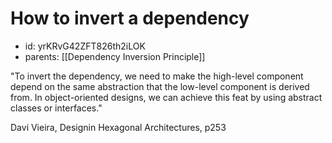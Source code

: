 # How to invert a dependency
* id: yrKRvG42ZFT826th2iLOK
* parents: [[Dependency Inversion Principle]]

"To invert the dependency, we need to make the high-level component depend on the same abstraction that the low-level component is derived from. In object-oriented designs, we can achieve this feat by using abstract classes or interfaces."

Davi Vieira, Designin Hexagonal Architectures, p253